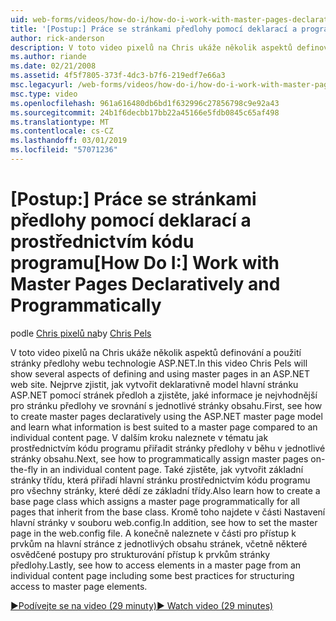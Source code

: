 ```yaml
---
uid: web-forms/videos/how-do-i/how-do-i-work-with-master-pages-declaratively-and-programmatically
title: '[Postup:] Práce se stránkami předlohy pomocí deklarací a programově | Dokumentace Microsoftu'
author: rick-anderson
description: V toto video pixelů na Chris ukáže několik aspektů definování a použití stránky předlohy webu technologie ASP.NET. Nejdříve si projděte postup vytvoření declarati stránky předlohy...
ms.author: riande
ms.date: 02/21/2008
ms.assetid: 4f5f7805-373f-4dc3-b7f6-219edf7e66a3
msc.legacyurl: /web-forms/videos/how-do-i/how-do-i-work-with-master-pages-declaratively-and-programmatically
msc.type: video
ms.openlocfilehash: 961a616480db6bd1f632996c27856798c9e92a43
ms.sourcegitcommit: 24b1f6decbb17bb22a45166e5fdb0845c65af498
ms.translationtype: MT
ms.contentlocale: cs-CZ
ms.lasthandoff: 03/01/2019
ms.locfileid: "57071236"
---
```

<a name="how-do-i-work-with-master-pages-declaratively-and-programmatically"></a><span data-ttu-id="cfcff-104">[Postup:] Práce se stránkami předlohy pomocí deklarací a prostřednictvím kódu programu</span><span class="sxs-lookup"><span data-stu-id="cfcff-104">[How Do I:] Work with Master Pages Declaratively and Programmatically</span></span>
====================
<span data-ttu-id="cfcff-105">podle [Chris pixelů na](https://twitter.com/chrispels)</span><span class="sxs-lookup"><span data-stu-id="cfcff-105">by [Chris Pels](https://twitter.com/chrispels)</span></span>

<span data-ttu-id="cfcff-106">V toto video pixelů na Chris ukáže několik aspektů definování a použití stránky předlohy webu technologie ASP.NET.</span><span class="sxs-lookup"><span data-stu-id="cfcff-106">In this video Chris Pels will show several aspects of defining and using master pages in an ASP.NET web site.</span></span> <span data-ttu-id="cfcff-107">Nejprve zjistit, jak vytvořit deklarativně model hlavní stránku ASP.NET pomocí stránek předloh a zjistěte, jaké informace je nejvhodnější pro stránku předlohy ve srovnání s jednotlivé stránky obsahu.</span><span class="sxs-lookup"><span data-stu-id="cfcff-107">First, see how to create master pages declaratively using the ASP.NET master page model and learn what information is best suited to a master page compared to an individual content page.</span></span> <span data-ttu-id="cfcff-108">V dalším kroku naleznete v tématu jak prostřednictvím kódu programu přiřadit stránky předlohy v běhu v jednotlivé stránky obsahu.</span><span class="sxs-lookup"><span data-stu-id="cfcff-108">Next, see how to programmatically assign master pages on-the-fly in an individual content page.</span></span> <span data-ttu-id="cfcff-109">Také zjistěte, jak vytvořit základní stránky třídu, která přiřadí hlavní stránku prostřednictvím kódu programu pro všechny stránky, které dědí ze základní třídy.</span><span class="sxs-lookup"><span data-stu-id="cfcff-109">Also learn how to create a base page class which assigns a master page programmatically for all pages that inherit from the base class.</span></span> <span data-ttu-id="cfcff-110">Kromě toho najdete v části Nastavení hlavní stránky v souboru web.config.</span><span class="sxs-lookup"><span data-stu-id="cfcff-110">In addition, see how to set the master page in the web.config file.</span></span> <span data-ttu-id="cfcff-111">A konečně naleznete v části pro přístup k prvkům na hlavní stránce z jednotlivých obsahu stránek, včetně některé osvědčené postupy pro strukturování přístup k prvkům stránky předlohy.</span><span class="sxs-lookup"><span data-stu-id="cfcff-111">Lastly, see how to access elements in a master page from an individual content page including some best practices for structuring access to master page elements.</span></span>

[<span data-ttu-id="cfcff-112">&#9654;Podívejte se na video (29 minuty)</span><span class="sxs-lookup"><span data-stu-id="cfcff-112">&#9654; Watch video (29 minutes)</span></span>](https://channel9.msdn.com/Blogs/ASP-NET-Site-Videos/how-do-i-work-with-master-pages-declaratively-and-programmatically)
